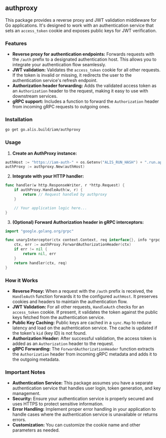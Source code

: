 ## authproxy

This package provides a reverse proxy and JWT validation middleware for Go applications. It's designed to work with an authentication service that sets an `access_token` cookie and exposes public keys for JWT verification.

### Features

* **Reverse proxy for authentication endpoints:**  Forwards requests with the `/auth` prefix to a designated authentication host. This allows you to integrate your authentication flow seamlessly.
* **JWT validation:**  Validates the `access_token` cookie for all other requests. If the token is invalid or missing, it redirects the user to the authentication service's refresh endpoint.
* **Authorization header forwarding:**  Adds the validated access token as an `Authorization` header to the request, making it easy to use with downstream services.
* **gRPC support:**  Includes a function to forward the `Authorization` header from incoming gRPC requests to outgoing ones.


### Installation

```bash
go get go.alis.build/iam/authproxy 
```

### Usage

1. **Create an AuthProxy instance:**

```go
authHost := "https://iam-auth-" + os.Getenv("ALIS_RUN_HASH") + ".run.app"
authProxy := authproxy.New(authHost)
```

2. **Integrate with your HTTP handler:**

```go
func handler(w http.ResponseWriter, r *http.Request) {
    if authProxy.HandleAuth(w, r) {
        return // Request handled by authproxy
    }

    // Your application logic here...
}
```

3. **(Optional) Forward Authorization header in gRPC interceptors:**

```go
import "google.golang.org/grpc"

func unaryInterceptor(ctx context.Context, req interface{}, info *grpc.UnaryServerInfo, handler grpc.UnaryHandler) (interface{}, error) {
    ctx, err := authProxy.ForwardAuthorizationHeader(ctx)
    if err != nil {
        return nil, err
    }
    return handler(ctx, req)
}
```

### How it Works

* **Reverse Proxy:** When a request with the `/auth` prefix is received, the `HandleAuth` function forwards it to the configured `authHost`. It preserves cookies and headers to maintain the authentication flow.
* **JWT Validation:** For all other requests, `HandleAuth` checks for an `access_token` cookie. If present, it validates the token against the public keys fetched from the authentication service.
* **Public Key Caching:** Public keys are cached in a `sync.Map` to reduce latency and load on the authentication service. The cache is updated if the token's `kid` (key ID) is not found.
* **Authorization Header:** After successful validation, the access token is added as an `Authorization` header to the request.
* **gRPC Forwarding:** The `ForwardAuthorizationHeader` function extracts the `Authorization` header from incoming gRPC metadata and adds it to the outgoing metadata.

### Important Notes

* **Authentication Service:** This package assumes you have a separate authentication service that handles user login, token generation, and key management.
* **Security:** Ensure your authentication service is properly secured and uses HTTPS to protect sensitive information.
* **Error Handling:**  Implement proper error handling in your application to handle cases where the authentication service is unavailable or returns errors.
* **Customization:** You can customize the cookie name and other parameters as needed.
